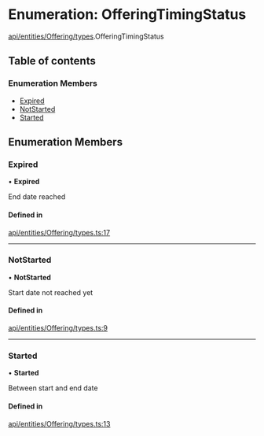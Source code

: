 # Enumeration: OfferingTimingStatus

[api/entities/Offering/types](../wiki/api.entities.Offering.types).OfferingTimingStatus

## Table of contents

### Enumeration Members

- [Expired](../wiki/api.entities.Offering.types.OfferingTimingStatus#expired)
- [NotStarted](../wiki/api.entities.Offering.types.OfferingTimingStatus#notstarted)
- [Started](../wiki/api.entities.Offering.types.OfferingTimingStatus#started)

## Enumeration Members

### Expired

• **Expired**

End date reached

#### Defined in

[api/entities/Offering/types.ts:17](https://github.com/PolymathNetwork/polymesh-sdk/blob/299ce247/src/api/entities/Offering/types.ts#L17)

___

### NotStarted

• **NotStarted**

Start date not reached yet

#### Defined in

[api/entities/Offering/types.ts:9](https://github.com/PolymathNetwork/polymesh-sdk/blob/299ce247/src/api/entities/Offering/types.ts#L9)

___

### Started

• **Started**

Between start and end date

#### Defined in

[api/entities/Offering/types.ts:13](https://github.com/PolymathNetwork/polymesh-sdk/blob/299ce247/src/api/entities/Offering/types.ts#L13)
